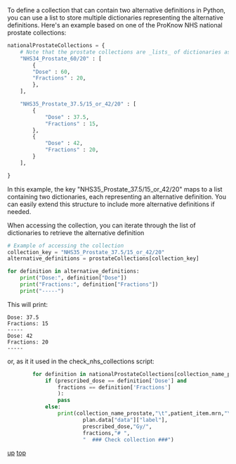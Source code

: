   
To define a collection that can contain two alternative definitions in Python, you can use a list to store multiple dictionaries representing the alternative definitions. Here's an example based on  one of the ProKnow NHS national prostate collections:

```python
nationalProstateCollections = {
    # Note that the prostate collections are _lists_ of dictionaries as there are multiple definitions for NHS35
    "NHS34_Prostate_60/20" : [
        {
        "Dose" : 60,
        "Fractions" : 20,
        },
    ],

    "NHS35_Prostate_37.5/15_or_42/20" : [
        {
            "Dose" : 37.5,
            "Fractions" : 15,
        },
        {
            "Dose" : 42,
            "Fractions" : 20,
        }
    ],

}
```

In this example, the key "NHS35_Prostate_37.5/15_or_42/20" maps to a list containing two dictionaries, each representing an alternative definition. You can easily extend this structure to include more alternative definitions if needed.

When accessing the collection, you can iterate through the list of dictionaries to retrieve the alternative definition

```python
# Example of accessing the collection
collection_key = "NHS35_Prostate_37.5/15_or_42/20"
alternative_definitions = prostateCollections[collection_key]

for definition in alternative_definitions:
    print("Dose:", definition["Dose"])
    print("Fractions:", definition["Fractions"])
    print("-----")
```

This will print:
```text
Dose: 37.5
Fractions: 15
-----
Dose: 42
Fractions: 20
-----
```

or, as it it used in the check_nhs_collections script: 

```python
        for definition in nationalProstateCollections[collection_name_prostate]:
            if (prescribed_dose == definition['Dose'] and
                fractions == definition['Fractions']
                ):
                pass
            else:
                print(collection_name_prostate,"\t",patient_item.mrn,"\t",
                        plan.data["data"]["label"],
                        prescribed_dose,"Gy/",
                        fractions,"# ",
                        "  ### Check collection ###")
```

[up](README.md)
[top](../README.md)
